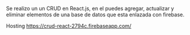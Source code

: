 Se realizo un un CRUD en React.js, en el puedes agregar, actualizar y eliminar elementos de una base de datos que esta enlazada con firebase.



Hosting
https://crud-react-2794c.firebaseapp.com/
